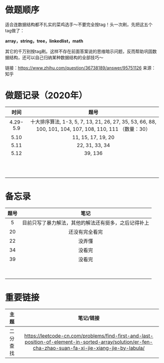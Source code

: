 # 做题顺序

适合连数据结构都不扎实的菜鸡选手～不要完全按tag！头一次刷，先把这五个tag做了：

**array，string，tree，linkedlist，math**

其它的千万别按tag刷。这样不存在前面答案说的思维暗示问题，反而帮助巩固数据结构，还可以自己归纳某种数据结构的全部技巧～

链接：https://www.zhihu.com/question/36738189/answer/95751126 来源：知乎


# 做题记录（2020年）
| 时间 | 题号|
|:----: |:----:|
| 4.29-5.9 | 十大排序算法, 1-3, 5, 7, 13, 21, 26, 27, 35, 53, 66, 88, 100, 101, 104, 107, 108, 110, 111 （数量：30）|
| 5.10 | 11, 15, 17, 19, 20 |
| 5.11 | 22, 31, 33, 34 |
| 5.12 | 39, 136 |
|     |     |
|     |     |
|     |     |
|     |     |
|     |     |
|     |     |
|     |     |
|     |     |
|     |     |
|     |     |
|     |     |


# 备忘录
| 题号 | 笔记|
|:----: |:----:|
| 5 | 目前只写了暴力解法，其他的解法还有挺多，之后记得补上 |
| 20 | 还没有完全看完 |
| 22 | 没弄懂 |
| 34 | 没看完 |
| 39 | 没看完 |
|     |     |
|     |     |
|     |     |
|     |     |
|     |     |
|     |     |
|     |     |
|     |     |


# 重要链接
| 主题 | 笔记/链接 |
|:----: |:----:|
| 二分查找 | https://leetcode-cn.com/problems/find-first-and-last-position-of-element-in-sorted-array/solution/er-fen-cha-zhao-suan-fa-xi-jie-xiang-jie-by-labula/ |